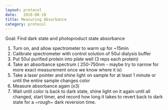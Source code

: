 ```yaml
---
layout: protocol
date:   2016-08-10
title: Measuring Absorbance
category: protocol
---
```


<p>Goal: Find dark state and photoproduct state absorbance</p>
<ol>
<li>Turn on, and allow spectrometer to warm up for ~15min</li>
<li>Calibrate spectrometer with control solution of 50ul dialysis buffer</li>
<li>Put 50ul purified protein into plate well (3 reps each protein)</li>
<li>Take an absorbance spectrum ( 250-750nm - maybe try to narrow for more exact measurement once we know where it is)</li>
<li>Take a laser pointer and shine light on sample for at least 1 minute or until the entire sample changes color</li>
<li>Measure absorbance again (x3)</li>
<li>Wait until color is back to dark state, shine light on it again until all changed, start timer, and record how long it takes to revert back to dark state for a ~rough~ dark reversion time.</li>
</ol>